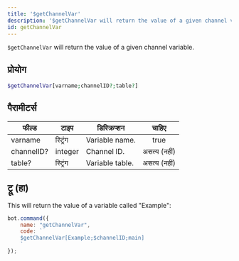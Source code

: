 ```yaml
---
title: '$getChannelVar'
description: '$getChannelVar will return the value of a given channel variable.'
id: getChannelVar
---
```


`$getChannelVar` will return the value of a given channel variable.

## प्रोयोग

```php
$getChannelVar[varname;channelID?;table?]
```

## पैरामीटर्स

| फील्ड      | टाइप     | डिस्क्रिप्शन    |    चाहिए     |
| ---------- | -------- | --------------- |:------------:|
| varname    | स्ट्रिंग | Variable name.  |     true     |
| channelID? | integer  | Channel ID.     | असत्य (नहीं) |
| table?     | स्ट्रिंग | Variable table. | असत्य (नहीं) |

## ट्रू (हा)

This will return the value of a variable called "Example":

```javascript
bot.command({
    name: "getChannelVar",
    code: `
    $getChannelVar[Example;$channelID;main]
    `
});
```